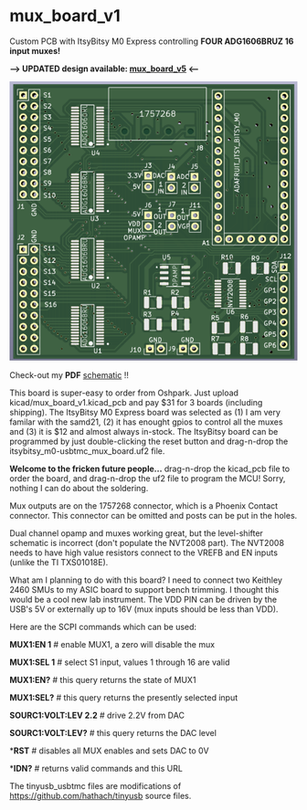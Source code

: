 # mux_board_v1
Custom PCB with ItsyBitsy M0 Express controlling **FOUR ADG1606BRUZ 16 input muxes!**

**--> UPDATED design available: [mux_board_v5](https://github.com/charkster/mux_board_v5) <--**

![picture](https://github.com/charkster/mux_board_v1/blob/main/mux_board_v1.png)

Check-out my **PDF** [schematic](https://github.com/charkster/mux_board_v1/blob/main/kicad/mux_board_v1_sch_plot.pdf) !!

This board is super-easy to order from Oshpark. Just upload kicad/mux_board_v1.kicad_pcb and pay $31 for 3 boards (including shipping).
The ItsyBitsy M0 Express board was selected as (1) I am very familar with the samd21, (2) it has enought gpios to control all the muxes and (3) it is $12 and almost always in-stock. The ItsyBitsy board can be programmed by just double-clicking the reset button and drag-n-drop the itsybitsy_m0-usbtmc_mux_board.uf2 file.

**Welcome to the fricken future people...** drag-n-drop the kicad_pcb file to order the board, and drag-n-drop the uf2 file to program the MCU! Sorry, nothing I can do about the soldering.

Mux outputs are on the 1757268 connector, which is a Phoenix Contact connector. This connector can be omitted and posts can be put in the holes.

Dual channel opamp and muxes working great, but the level-shifter schematic is incorrect (don't populate the NVT2008 part). The NVT2008 needs to have high value resistors connect to the VREFB and EN inputs (unlike the TI TXS01018E).

What am I planning to do with this board? I need to connect two Keithley 2460 SMUs to my ASIC board to support bench trimming. I thought this would be a cool new lab instrument. The VDD PIN can be driven by the USB's 5V or externally up to 16V (mux inputs should be less than VDD).

Here are the SCPI commands which can be used:

**MUX1:EN 1** # enable MUX1, a zero will disable the mux

**MUX1:SEL 1** # select S1 input, values 1 through 16 are valid

**MUX1:EN?** # this query returns the state of MUX1

**MUX1:SEL?** # this query returns the presently selected input

**SOURC1:VOLT:LEV 2.2** # drive 2.2V from DAC

**SOURC1:VOLT:LEV?** # this query returns the DAC level

***RST** # disables all MUX enables and sets DAC to 0V

***IDN?** # returns valid commands and this URL

The tinyusb_usbtmc files are modifications of https://github.com/hathach/tinyusb source files. 
